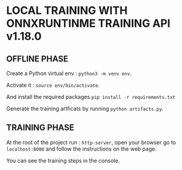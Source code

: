 # LOCAL TRAINING WITH ONNXRUNTINME TRAINING API v1.18.0

## OFFLINE PHASE

Create a Python virtual env : `python3 -m venv env`.

Activate it : `source env/bin/activate`.

And install the required packages `pip install -r requirements.txt`

Generate the training artficats by running `python artifacts.py`.

## TRAINING PHASE

At the root of the project run : `http-server`, open your browser go to `localhost:8080` and follow the instructions on the web page.

You can see the training steps in the console.

